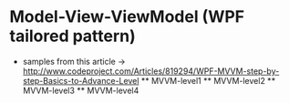 # Model-View-ViewModel (WPF tailored pattern)

* samples from this article -> http://www.codeproject.com/Articles/819294/WPF-MVVM-step-by-step-Basics-to-Advance-Level
** MVVM-level1
** MVVM-level2
** MVVM-level3
** MVVM-level4